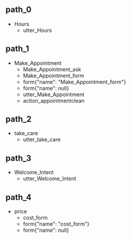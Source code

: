 ## path_0
* Hours	
	- utter_Hours

## path_1
* Make_Appointment	
	- Make_Appointment_ask
	- Make_Appointment_form
	- form{"name": "Make_Appointment_form"}
	- form{"name": null}
	- utter_Make_Appointment
	- action_appointmentclean

## path_2
* take_care
	- utter_take_care

## path_3
* Welcome_Intent	
	- utter_Welcome_Intent

## path_4
* price
	- cost_form
	- form{"name": "cost_form"}
	- form{"name": null}
